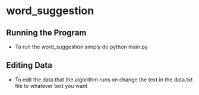# word_suggestion

## Running the Program

- To run the word_suggestion simply do python main.py

## Editing Data

- To edit the data that the algorithm runs on change the text in the data.txt file to whatever text you want
